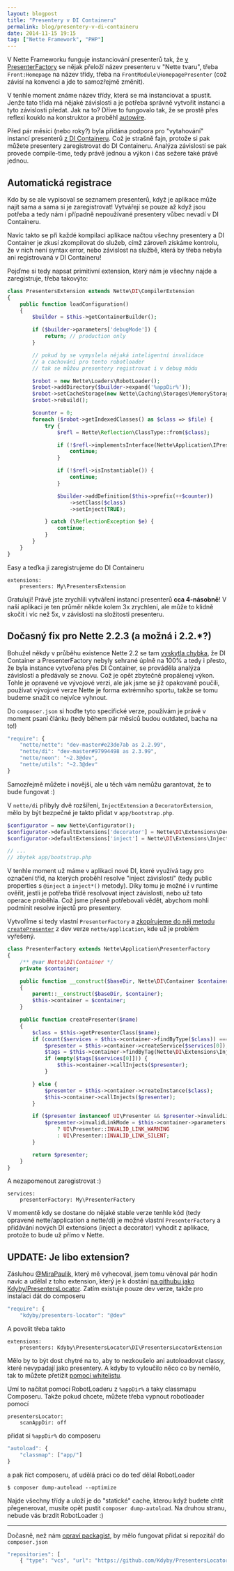 ```yaml
---
layout: blogpost
title: "Presentery v DI Containeru"
permalink: blog/presentery-v-di-containeru
date: 2014-11-15 19:15
tag: ["Nette Framework", "PHP"]
---
```


V Nette Frameworku funguje instanciování presenterů tak, že [v PresenterFactory](https://api.kdyby.org/class-Nette.Application.PresenterFactory.html#_createPresenter)
se nějak přeloží název presenteru v "Nette tvaru", třeba `Front:Homepage` na název třídy, třeba na `FrontModule\HomepagePresenter` (což závisí na konvenci a jde to samozřejmě změnit).

V tenhle moment známe název třídy, která se má instanciovat a spustit. Jenže tato třída má nějaké závislosti a je potřeba správně vytvořit instanci a tyto závislosti předat.
Jak na to? Dříve to fungovalo tak, že se prostě přes reflexi kouklo na konstruktor a proběhl [autowire](http://doc.nette.org/cs/2.2/configuring#toc-auto-wiring).

Před pár měsíci (nebo roky?) byla přidána podpora pro "vytahování" instancí presenterů [z DI Containeru](https://github.com/nette/application/blob/226c1f1deb00cfeb1c4e60bdb5eaa962775afd8e/src/Application/PresenterFactory.php#L51).
Což je strašně fajn, protože si pak můžete presentery zaregistrovat do DI Containeru.
Analýza závislostí se pak provede compile-time, tedy právě jednou a výkon i čas sežere také právě jednou.

<!--more-->
## Automatická registrace

Kdo by se ale vypisoval se seznamem presenterů, když je aplikace může najít sama a sama si je zaregistrovat!
Vytvářejí se pouze až když jsou potřeba a tedy nám i případně nepoužívané presentery vůbec nevadí v DI Containeru.

Navíc takto se při každé kompilaci aplikace načtou všechny presentery a DI Container je zkusí zkompilovat do služeb,
címž zároveň získáme kontrolu, že v nich není syntax error, nebo závislost na službě, která by třeba nebyla ani registrovaná v DI Containeru!

Pojďme si tedy napsat primitivní extension, který nám je všechny najde a zaregistruje, třeba takovýto:

~~~ php
class PresentersExtension extends Nette\DI\CompilerExtension
{
	public function loadConfiguration()
	{
		$builder = $this->getContainerBuilder();

		if ($builder->parameters['debugMode']) {
			return; // production only
		}

		// pokud by se vymyslela nějaká inteligentní invalidace
		// a cachování pro tento robotloader
		// tak se můžou presentery registrovat i v debug módu

		$robot = new Nette\Loaders\RobotLoader();
		$robot->addDirectory($builder->expand('%appDir%'));
		$robot->setCacheStorage(new Nette\Caching\Storages\MemoryStorage());
		$robot->rebuild();

		$counter = 0;
		foreach ($robot->getIndexedClasses() as $class => $file) {
			try {
				$refl = Nette\Reflection\ClassType::from($class);

				if (!$refl->implementsInterface(Nette\Application\IPresenter::class)) {
					continue;
				}

				if (!$refl->isInstantiable()) {
					continue;
				}

				$builder->addDefinition($this->prefix(++$counter))
					->setClass($class)
					->setInject(TRUE);

			} catch (\ReflectionException $e) {
				continue;
			}
		}
	}
}
~~~

Easy a teďka ji zaregistrujeme do DI Containeru

~~~ neon
extensions:
	presenters: My\PresentersExtension
~~~

Gratuluji! Právě jste zrychlili vytváření instancí presenterů **cca 4-násobně**!
V naší aplikaci je ten průměr někde kolem 3x zrychlení, ale může to klidně skočit i víc než 5x, v závislosti na složitosti presenteru.



## Dočasný fix pro Nette 2.2.3 (a možná i 2.2.*?)


Bohužel někdy v průběhu existence Nette 2.2 se tam [vyskytla chybka](https://github.com/nette/application/blob/0c5280fa75bd237afd179b50961cee2de8e8e32a/src/Application/PresenterFactory.php#L62), že DI Container a PresenterFactory nebyly sehrané úplně na 100% a tedy i přesto, že byla instance vytvořena přes DI Container, se prováděla analýza závislostí a předávaly se znovu. Což je opět zbytečně propálenej výkon. Tohle je opravené ve vývojové verzi, ale jak jsme se již opakovaně poučili, používat vývojové verze Nette je forma extrémního sportu, takže se tomu budeme snažit co nejvíce vyhnout.

Do `composer.json` si hoďte tyto specifické verze, používám je právě v moment psaní článku (tedy během pár měsíců budou outdated, bacha na to!)

~~~ js
"require": {
	"nette/nette": "dev-master#e23de7ab as 2.2.99",
	"nette/di": "dev-master#97994498 as 2.3.99",
	"nette/neon": "~2.3@dev",
	"nette/utils": "~2.3@dev"
}
~~~

Samozřejmě můžete i novější, ale u těch vám nemůžu garantovat, že to bude fungovat :)

V `nette/di` přibyly dvě rozšíření, `InjectExtension` a `DecoratorExtension`,
mělo by být bezpečné je takto přidat v `app/bootstrap.php`.

~~~ php
$configurator = new Nette\Configurator();
$configurator->defaultExtensions['decorator'] = Nette\DI\Extensions\DecoratorExtension::class;
$configurator->defaultExtensions['inject'] = Nette\DI\Extensions\InjectExtension::class;

// ...
// zbytek app/bootstrap.php
~~~

V tenhle moment už máme v aplikaci nové DI, které využívá tagy pro označení tříd, na kterých proběhl resolve "inject závislostí" (tedy public properties s `@inject` a `inject*()` metody).
Díky tomu je možné i v runtime ověřit, jestli je potřeba třídě resolvovat inject závislosti, nebo už tato operace proběhla. Což jsme přesně potřebovali vědět,
abychom mohli podmínit resolve injectů pro presentery.

Vytvoříme si tedy vlastní `PresenterFactory` a [zkopírujeme do něj metodu `createPresenter`](https://github.com/nette/application/blob/226c1f1deb00cfeb1c4e60bdb5eaa962775afd8e/src/Application/PresenterFactory.php#L47-L64) z dev verze `nette/application`, kde už je problém vyřešený.


~~~ php
class PresenterFactory extends Nette\Application\PresenterFactory
{
	/** @var Nette\DI\Container */
	private $container;

	public function __construct($baseDir, Nette\DI\Container $container)
	{
		parent::__construct($baseDir, $container);
		$this->container = $container;
	}

	public function createPresenter($name)
	{
		$class = $this->getPresenterClass($name);
		if (count($services = $this->container->findByType($class)) === 1) {
			$presenter = $this->container->createService($services[0]);
			$tags = $this->container->findByTag(Nette\DI\Extensions\InjectExtension::TAG_INJECT);
			if (empty($tags[$services[0]])) {
				$this->container->callInjects($presenter);
			}

		} else {
			$presenter = $this->container->createInstance($class);
			$this->container->callInjects($presenter);
		}

		if ($presenter instanceof UI\Presenter && $presenter->invalidLinkMode === NULL) {
			$presenter->invalidLinkMode = $this->container->parameters['debugMode']
				? UI\Presenter::INVALID_LINK_WARNING
				: UI\Presenter::INVALID_LINK_SILENT;
		}

		return $presenter;
	}
}
~~~

A nezapomenout zaregistrovat :)

~~~ neon
services:
	presenterFactory: My\PresenterFactory
~~~


V momentě kdy se dostane do nějaké stable verze tenhle kód (tedy opravené nette/application a nette/di) je možné vlastní `PresenterFactory` a přidávání nových DI extensions (inject a decorator) vyhodit z aplikace, protože to bude už přímo v Nette.



## UPDATE: Je libo extension?

Zásluhou [@MiraPaulik](https://twitter.com/MiraPaulik), který mě vyhecoval, jsem tomu věnoval pár hodin navíc a udělal z toho extension,
který je k dostání [na githubu jako Kdyby/PresentersLocator](https://github.com/Kdyby/PresentersLocator).
Zatím existuje pouze dev verze, takže pro instalaci dát do composeru

~~~ js
"require": {
	"kdyby/presenters-locator": "@dev"
~~~

A povolit třeba takto

~~~ neon
extensions:
	presenters: Kdyby\PresentersLocator\DI\PresentersLocatorExtension
~~~

Mělo by to být dost chytré na to, aby to nezkoušelo ani autoloadovat classy, které nevypadají jako presentery.
A kdyby to vyloučilo něco co by nemělo, tak to můžete přetížit [pomocí whitelistu](https://github.com/Kdyby/PresentersLocator/blob/b610e3202cf9db47f3a238996191c8095428c2e3/src/Kdyby/PresentersLocator/DI/PresentersLocatorExtensions.php#L30-L32).

Umí to načítat pomocí RobotLoaderu z `%appDir%` a taky classmapu Composeru.
Takže pokud chcete, můžete třeba vypnout robotloader pomocí

~~~ neon
presentersLocator:
	scanAppDir: off
~~~

přidat si `%appDir%` do composeru

~~~ js
"autoload": {
	"classmap": ["app/"]
}
~~~

a pak říct composeru, ať udělá práci co do teď dělal RobotLoader

~~~ shell
$ composer dump-autoload --optimize
~~~

Najde všechny třídy a uloží je do "statické" cache, kterou když budete chtít přegenerovat, musíte opět pustit `composer dump-autoload`.
Na druhou stranu, nebude vás brzdit RobotLoader :)

----

Dočasně, než nám [opraví packagist](https://github.com/composer/packagist/issues/458), by mělo fungovat přidat si repozitář do `composer.json`

~~~ js
"repositories": [
	{ "type": "vcs", "url": "https://github.com/Kdyby/PresentersLocator.git" },
~~~
